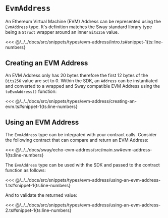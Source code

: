# `EvmAddress`

An Ethereum Virtual Machine (EVM) Address can be represented using the `EvmAddress` type. It's definition matches the Sway standard library type being a `Struct` wrapper around an inner `Bits256` value.

<<< @/../../docs/src/snippets/types/evm-address/intro.ts#snippet-1{ts:line-numbers}

## Creating an EVM Address

An EVM Address only has 20 bytes therefore the first 12 bytes of the `Bits256` value are set to 0. Within the SDK, an `Address` can be instantiated and converted to a wrapped and Sway compatible EVM Address using the `toEvmAddress()` function:

<<< @/../../docs/src/snippets/types/evm-address/creating-an-evm.ts#snippet-1{ts:line-numbers}

## Using an EVM Address

The `EvmAddress` type can be integrated with your contract calls. Consider the following contract that can compare and return an EVM Address:

<<< @/../../docs/sway/echo-evm-address/src/main.sw#evm-address-1{ts:line-numbers}

The `EvmAddress` type can be used with the SDK and passed to the contract function as follows:

<<< @/../../docs/src/snippets/types/evm-address/using-an-evm-address-1.ts#snippet-1{ts:line-numbers}

And to validate the returned value:

<<< @/../../docs/src/snippets/types/evm-address/using-an-evm-address-2.ts#snippet-1{ts:line-numbers}
